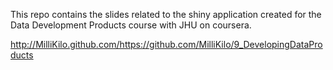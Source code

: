 This repo contains the slides related to the shiny application created for the Data Development Products course with JHU on coursera.

http://MilliKilo.github.com/https://github.com/MilliKilo/9_DevelopingDataProducts
